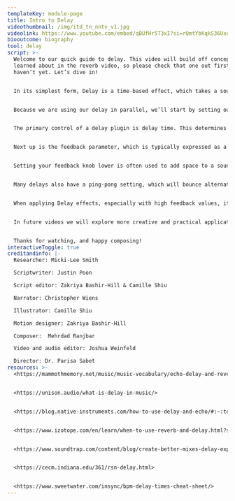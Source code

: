 ```yaml
---
templateKey: module-page
title: Intro to Delay
videothumbnail: /img/itd_tn_nntv_v1.jpg
videolink: https://www.youtube.com/embed/qBUfHr5T3xI?si=rQmtYbKqkS36Uxet
biooutcome: biography
tool: delay
script: >-
  Welcome to our quick guide to delay. This video will build off concepts we
  learned about in the reverb video, so please check that one out first if you
  haven’t yet. Let’s dive in!


  In its simplest form, Delay is a time-based effect, which takes a sound and delays it by a set length of time. As with reverb, this is typically set up in parallel, meaning that our unaffected sound will come through the main track in our DAW while also being sent through a parallel auxiliary track which contains our delay plugin. 


  Because we are using our delay in parallel, we’ll start by setting our wet/dry balance to 100% wet. 


  The primary control of a delay plugin is delay time. This determines how long your initial sound will be delayed, whether it be a few milliseconds \[pause] or much longer \[pause]. Most plugins will also let you set a delay that is based on a musical note length. These are typically separated into notes \[pause], dotted notes \[pause], and triplet notes \[pause]  The plugin will then set the Delay time accordingly based on the tempo you have set in your DAW.


  Next up is the feedback parameter, which is typically expressed as a percentage. This takes your delayed sound and feeds it back into the input of the delay at the percentage you have specified. For example, If you have set your feedback to 50%, the plugin will take your delayed signal and send it back into the plugin to be delayed again, this time at 50% volume. This effect is additive, meaning that it will be continuously re-sent back to the input. In this example, our first delay will be at 100% volume, followed by our second delay at 50% volume, our third delay at 25% volume, and so forth. Unless you are going for a very specific effect, you should always keep your feedback set to 99% or below, as setting it to 100% will create a feedback loop, similar to what you hear when a singer accidentally points their microphone at a speaker \[microphone screech sfx].


  Setting your feedback knob lower is often used to add space to a sound without creating the same level of complexity as a reverb, while setting your feedback knob higher can be used to create complex and cascading textures that can help create an other-worldly environment.


  Many delays also have a ping-pong setting, which will bounce alternating delays between the left and right stereo channels.


  When applying Delay effects, especially with high feedback values, it can be easy to overcrowd your mix, so it may be necessary to use EQ, automation, the amount of signal that you’re sending to your delay aux track, or the Feedback level in to compensate.


  In future videos we will explore more creative and practical applications of Delay for both composition and mixing.


  Thanks for watching, and happy composing!
interactiveToggle: true
creditandinfo: |-
  Researcher: Micki-Lee Smith

  Scriptwriter: Justin Poon

  Script editor: Zakriya Bashir-Hill & Camille Shiu

  Narrator: Christopher Wiens

  Illustrator: Camille Shiu

  Motion designer: Zakriya Bashir-Hill 

  Composer:  Mehrdad Ranjbar

  Video and audio editor: Joshua Weinfeld

  Director: Dr. Parisa Sabet
resources: >-
  <https://mammothmemory.net/music/music-vocabulary/echo-delay-and-reverb/delay.html>


  <https://unison.audio/what-is-delay-in-music/>


  <https://blog.native-instruments.com/how-to-use-delay-and-echo/#:~:text=Delay%20time%20sets%20the%20length,distinct%20from%20the%20dry%20signal.>


  <https://www.izotope.com/en/learn/when-to-use-reverb-and-delay.html?srsltid=AfmBOorvS2xGKdQTSnVz3QvOZ8ZhSTUpBLC4PSUV-34arHS04QESR_Zb>


  <https://www.soundtrap.com/content/blog/create-better-mixes-delay-explained>


  <https://cecm.indiana.edu/361/rsn-delay.html>


  <https://www.sweetwater.com/insync/bpm-delay-times-cheat-sheet/>
---
```

